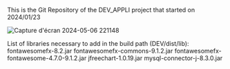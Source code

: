 This is the Git Repository of the DEV_APPLI project that started on 2024/01/23

![Capture d'écran 2024-05-06 221148](https://github.com/Tdrakenx/DEV_APPLI/assets/101816537/474f0b21-a79e-4495-9e7f-a8dab1fafc35)

List of libraries necessary to add in the build path (DEV/dist/lib):
    fontawesomefx-8.2.jar
    fontawesomefx-commons-9.1.2.jar
    fontawesomefx-fontawesome-4.7.0-9.1.2.jar
    jfreechart-1.0.19.jar
    mysql-connector-j-8.3.0.jar
